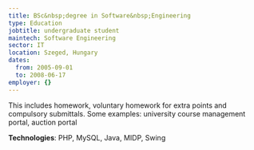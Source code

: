 ```yaml
---
title: BSc&nbsp;degree in Software&nbsp;Engineering
type: Education
jobtitle: undergraduate student
maintech: Software Engineering
sector: IT
location: Szeged, Hungary
dates:
  from: 2005-09-01
  to: 2008-06-17
employer: {}
---
```


This includes homework, voluntary homework for extra points and compulsory submittals. Some examples: university course management portal, auction portal

**Technologies**: PHP, MySQL, Java, MIDP, Swing
